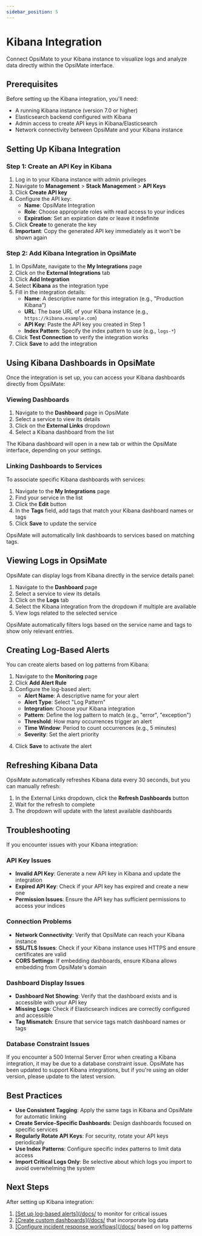 ```yaml
---
sidebar_position: 5
---
```


# Kibana Integration

Connect OpsiMate to your Kibana instance to visualize logs and analyze data directly within the OpsiMate interface.

## Prerequisites

Before setting up the Kibana integration, you'll need:

- A running Kibana instance (version 7.0 or higher)
- Elasticsearch backend configured with Kibana
- Admin access to create API keys in Kibana/Elasticsearch
- Network connectivity between OpsiMate and your Kibana instance

## Setting Up Kibana Integration

### Step 1: Create an API Key in Kibana

1. Log in to your Kibana instance with admin privileges
2. Navigate to **Management** > **Stack Management** > **API Keys**
3. Click **Create API key**
4. Configure the API key:
   - **Name**: OpsiMate Integration
   - **Role**: Choose appropriate roles with read access to your indices
   - **Expiration**: Set an expiration date or leave it indefinite
5. Click **Create** to generate the key
6. **Important**: Copy the generated API key immediately as it won't be shown again

<!-- Image placeholder: Creating a Kibana API key -->

### Step 2: Add Kibana Integration in OpsiMate

1. In OpsiMate, navigate to the **My Integrations** page
2. Click on the **External Integrations** tab
3. Click **Add Integration**
4. Select **Kibana** as the integration type
5. Fill in the integration details:
   - **Name**: A descriptive name for this integration (e.g., "Production Kibana")
   - **URL**: The base URL of your Kibana instance (e.g., `https://kibana.example.com`)
   - **API Key**: Paste the API key you created in Step 1
   - **Index Pattern**: Specify the index pattern to use (e.g., `logs-*`)
6. Click **Test Connection** to verify the integration works
7. Click **Save** to add the integration

<!-- Image placeholder: Adding Kibana integration in OpsiMate -->

## Using Kibana Dashboards in OpsiMate

Once the integration is set up, you can access your Kibana dashboards directly from OpsiMate:

### Viewing Dashboards

1. Navigate to the **Dashboard** page in OpsiMate
2. Select a service to view its details
3. Click on the **External Links** dropdown
4. Select a Kibana dashboard from the list

The Kibana dashboard will open in a new tab or within the OpsiMate interface, depending on your settings.

### Linking Dashboards to Services

To associate specific Kibana dashboards with services:

1. Navigate to the **My Integrations** page
2. Find your service in the list
3. Click the **Edit** button
4. In the **Tags** field, add tags that match your Kibana dashboard names or tags
5. Click **Save** to update the service

OpsiMate will automatically link dashboards to services based on matching tags.

## Viewing Logs in OpsiMate

OpsiMate can display logs from Kibana directly in the service details panel:

1. Navigate to the **Dashboard** page
2. Select a service to view its details
3. Click on the **Logs** tab
4. Select the Kibana integration from the dropdown if multiple are available
5. View logs related to the selected service

<!-- Image placeholder: Service logs view with Kibana integration -->

OpsiMate automatically filters logs based on the service name and tags to show only relevant entries.

## Creating Log-Based Alerts

You can create alerts based on log patterns from Kibana:

1. Navigate to the **Monitoring** page
2. Click **Add Alert Rule**
3. Configure the log-based alert:
   - **Alert Name**: A descriptive name for your alert
   - **Alert Type**: Select "Log Pattern"
   - **Integration**: Choose your Kibana integration
   - **Pattern**: Define the log pattern to match (e.g., "error", "exception")
   - **Threshold**: How many occurrences trigger an alert
   - **Time Window**: Period to count occurrences (e.g., 5 minutes)
   - **Severity**: Set the alert priority

<!-- Image placeholder: Configuring log-based alerts with Kibana -->

4. Click **Save** to activate the alert

## Refreshing Kibana Data

OpsiMate automatically refreshes Kibana data every 30 seconds, but you can manually refresh:

1. In the External Links dropdown, click the **Refresh Dashboards** button
2. Wait for the refresh to complete
3. The dropdown will update with the latest available dashboards

## Troubleshooting

If you encounter issues with your Kibana integration:

### API Key Issues

- **Invalid API Key**: Generate a new API key in Kibana and update the integration
- **Expired API Key**: Check if your API key has expired and create a new one
- **Permission Issues**: Ensure the API key has sufficient permissions to access your indices

### Connection Problems

- **Network Connectivity**: Verify that OpsiMate can reach your Kibana instance
- **SSL/TLS Issues**: Check if your Kibana instance uses HTTPS and ensure certificates are valid
- **CORS Settings**: If embedding dashboards, ensure Kibana allows embedding from OpsiMate's domain

### Dashboard Display Issues

- **Dashboard Not Showing**: Verify that the dashboard exists and is accessible with your API key
- **Missing Logs**: Check if Elasticsearch indices are correctly configured and accessible
- **Tag Mismatch**: Ensure that service tags match dashboard names or tags

### Database Constraint Issues

If you encounter a 500 Internal Server Error when creating a Kibana integration, it may be due to a database constraint issue. OpsiMate has been updated to support Kibana integrations, but if you're using an older version, please update to the latest version.

## Best Practices

- **Use Consistent Tagging**: Apply the same tags in Kibana and OpsiMate for automatic linking
- **Create Service-Specific Dashboards**: Design dashboards focused on specific services
- **Regularly Rotate API Keys**: For security, rotate your API keys periodically
- **Use Index Patterns**: Configure specific index patterns to limit data access
- **Import Critical Logs Only**: Be selective about which logs you import to avoid overwhelming the system

## Next Steps

After setting up Kibana integration:

1. [[Set up log-based alerts](/docs/](/monitoring/setting-up-alerts) to monitor for critical issues
2. [[Create custom dashboards](/docs/](/dashboards/creating-dashboards) that incorporate log data
3. [[Configure incident response workflows](/docs/](/advanced/incident-response) based on log patterns

